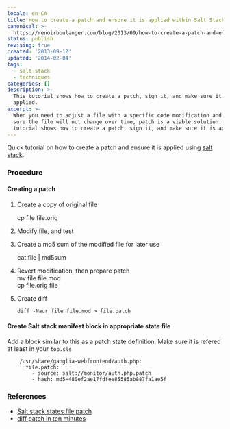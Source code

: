 ```yaml
---
locale: en-CA
title: How to create a patch and ensure it is applied within Salt Stack
canonical: >-
  https://renoirboulanger.com/blog/2013/09/how-to-create-a-patch-and-ensure-it-is-applied-within-salt-stack/
status: publish
revising: true
created: '2013-09-12'
updated: '2014-02-04'
tags:
  - salt-stack
  - techniques
categories: []
description: >-
  This tutorial shows how to create a patch, sign it, and make sure it is
  applied.
excerpt: >-
  When you need to adjust a file with a specific code modification and you are
  sure the file will not change over time, patch is a viable solution. This
  tutorial shows how to create a patch, sign it, and make sure it is applied.
---
```


<p>Quick tutorial on how to create a patch and ensure it is applied using <a href="https://saltproject.io/">salt stack</a>.</p>

<h3>Procedure</h3>

<h4>Creating a patch</h4>

<ol>
<li><p>Create a copy of original file</p>

<p>cp file file.orig</p></li>
<li><p>Modify file, and test</p></li>
<li><p>Create a md5 sum of the modified file for later use</p>

<p>cat file | md5sum</p></li>
<li><p>Revert modification, then prepare patch<br />
mv file file.mod<br />
cp file.orig file</p></li>
<li><p>Create diff</p>

<pre><code>diff -Naur file file.mod &gt; file.patch
</code></pre></li>
</ol>

<h4>Create Salt stack manifest block in appropriate state file</h4>

<p>Add a block similar to this as a patch state definition. Make sure it is refered at least in your <code>top.sls</code></p>

<pre><code>    /usr/share/ganglia-webfrontend/auth.php:
      file.patch:
        - source: salt://monitor/auth.php.patch
        - hash: md5=480ef2ae17fdfee85585ab887fa1ae5f
</code></pre>

<h3>References</h3>

<ul>
<li><a href="http://docs.saltstack.com/ref/states/all/salt.states.file.html#salt.states.file.patch">Salt stack states.file.patch</a></li>
<li><a href="http://jungels.net/articles/diff-patch-ten-minutes.html">diff patch in ten minutes</a></li>
</ul>